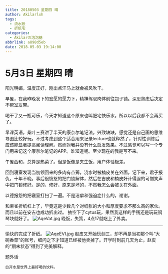 ```yaml
---
title: 20180503 星期四 晴
author: Akilarlxh
tags:
  - 流水账
  - 折纸宅
categories:
  - Akilarの泡泡糖
abbrlink: a898d5eb
date: 2018-05-03 19:14:00
---
```

# 5月3日 星期四 晴

阳光明媚，温度正好，刚出点汗马上就会被风吹干。

早餐，在我昨晚发下的宏愿的愿力下，精神驾驭肉体前往包子铺。深思熟虑后决定不帮室友带。

喝干了又一瓶可乐，今天才知道这个原来也叫肥宅快乐水。所以以后我都不会再买了。

早课英语，桑叶三赛讲了半天的康奈尔笔记法。兴致缺缺，感觉还是自己画的思维导图比较好玩。不过考虑到这个适合用来记录lecture也就释然了，针对性训练后应该能显著提高阅读理解。然而对我并没有什么启发效果。不过感觉可以写一个专门用来记这个康奈尔笔记的APP。谁知道呢。至少现在的我是写不来。

午餐西和，总算是热菜了。但是饭像是夹生饭，用户体验极差。

回到寝室发现当初领回来的多肉有点蔫，浇水时被楠皮关在外面。记下来，君子报仇，十年不晚。事后很愤怒的把门锁解体，然后在吉皮和楠皮奸计得逞的可憎笑声中把门锁修好。是的，修好，原来是坏的，不然我怎么会被关在外面。

以德报怨的把寝室打扫了一遍。不是洁癖和强迫症什么的，谢谢。

和麻雀折纸杠上了，毕竟这是少数几个对纸张的大小和厚度要求不那么高的家伙。而且以前在安吉也成功折出过。
抽空下了cytus玩，果然我这样的手残还是玩玩钢琴块就好了。
![AqeVat.jpg](https://s2.ax1x.com/2019/04/12/AqeVat.jpg)
晚饭，失策，4点17就吃上了外卖。

---

愉快的完成了折纸。
![AqeEVI.jpg](https://s2.ax1x.com/2019/04/12/AqeEVI.jpg)
赵皮又开始玩剑三，却不再是当初那个叫“大碗香菜”的账号，细问之下才知道已经被他卖掉了。开学时到前几天为止，赵皮的“期末状态”得到了完美解释。

题外话
```
白开水是世界上最好喝的饮料。
```